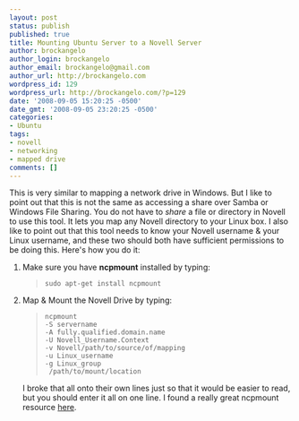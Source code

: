 ```yaml
---
layout: post
status: publish
published: true
title: Mounting Ubuntu Server to a Novell Server
author: brockangelo
author_login: brockangelo
author_email: brockangelo@gmail.com
author_url: http://brockangelo.com
wordpress_id: 129
wordpress_url: http://brockangelo.com/?p=129
date: '2008-09-05 15:20:25 -0500'
date_gmt: '2008-09-05 23:20:25 -0500'
categories:
- Ubuntu
tags:
- novell
- networking
- mapped drive
comments: []
---
```

<p>This is very similar to mapping a network drive in Windows. But I like to point out that this is not the same as accessing a share over Samba or Windows File Sharing. You do not have to <em>share</em> a file or directory in Novell to use this tool. It lets you map any Novell directory to your Linux box. I also like to point out that this tool needs to know your Novell username & your Linux username, and these two should both have sufficient permissions to be doing this. Here's how you do it:</p>
<ol>
<li>Make sure you have <strong>ncpmount</strong> installed by typing:<br />
<blockquote><p><code>sudo apt-get install ncpmount</code></p></blockquote>
</li>
<li>Map & Mount the Novell Drive by typing:<br />
<blockquote><p><code>ncpmount<br />-S servername<br />-A fully.qualified.domain.name<br />-U Novell_Username.Context<br />-v Novell/path/to/source/of/mapping<br />-u Linux_username<br />-g Linux_group<br /> /path/to/mount/location</code></p></blockquote>
</li>
<p>I broke that all onto their own lines just so that it would be easier to read, but you should enter it all on one line. I found a really great ncpmount resource <a href="http://tldp.org/LDP/nag2/x-087-2-ipx.ncpfs.client.html">here</a>.
</ol>
